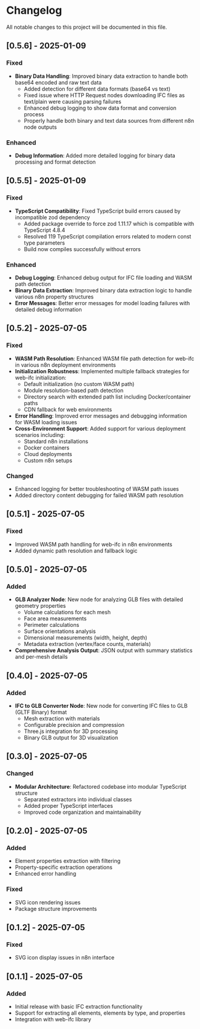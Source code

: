 # Changelog

All notable changes to this project will be documented in this file.

## [0.5.6] - 2025-01-09

### Fixed
- **Binary Data Handling**: Improved binary data extraction to handle both base64 encoded and raw text data
  - Added detection for different data formats (base64 vs text)
  - Fixed issue where HTTP Request nodes downloading IFC files as text/plain were causing parsing failures
  - Enhanced debug logging to show data format and conversion process
  - Properly handle both binary and text data sources from different n8n node outputs

### Enhanced
- **Debug Information**: Added more detailed logging for binary data processing and format detection

## [0.5.5] - 2025-01-09

### Fixed
- **TypeScript Compatibility**: Fixed TypeScript build errors caused by incompatible zod dependency
  - Added package override to force zod 1.11.17 which is compatible with TypeScript 4.8.4
  - Resolved 119 TypeScript compilation errors related to modern const type parameters
  - Build now compiles successfully without errors

### Enhanced
- **Debug Logging**: Enhanced debug output for IFC file loading and WASM path detection
- **Binary Data Extraction**: Improved binary data extraction logic to handle various n8n property structures
- **Error Messages**: Better error messages for model loading failures with detailed debug information

## [0.5.2] - 2025-07-05

### Fixed
- **WASM Path Resolution**: Enhanced WASM file path detection for web-ifc in various n8n deployment environments
- **Initialization Robustness**: Implemented multiple fallback strategies for web-ifc initialization:
  - Default initialization (no custom WASM path)
  - Module resolution-based path detection
  - Directory search with extended path list including Docker/container paths
  - CDN fallback for web environments
- **Error Handling**: Improved error messages and debugging information for WASM loading issues
- **Cross-Environment Support**: Added support for various deployment scenarios including:
  - Standard n8n installations
  - Docker containers
  - Cloud deployments
  - Custom n8n setups

### Changed
- Enhanced logging for better troubleshooting of WASM path issues
- Added directory content debugging for failed WASM path resolution

## [0.5.1] - 2025-07-05

### Fixed
- Improved WASM path handling for web-ifc in n8n environments
- Added dynamic path resolution and fallback logic

## [0.5.0] - 2025-07-05

### Added
- **GLB Analyzer Node**: New node for analyzing GLB files with detailed geometry properties
  - Volume calculations for each mesh
  - Face area measurements
  - Perimeter calculations
  - Surface orientations analysis
  - Dimensional measurements (width, height, depth)
  - Metadata extraction (vertex/face counts, materials)
- **Comprehensive Analysis Output**: JSON output with summary statistics and per-mesh details

## [0.4.0] - 2025-07-05

### Added
- **IFC to GLB Converter Node**: New node for converting IFC files to GLB (GLTF Binary) format
  - Mesh extraction with materials
  - Configurable precision and compression
  - Three.js integration for 3D processing
  - Binary GLB output for 3D visualization

## [0.3.0] - 2025-07-05

### Changed
- **Modular Architecture**: Refactored codebase into modular TypeScript structure
  - Separated extractors into individual classes
  - Added proper TypeScript interfaces
  - Improved code organization and maintainability

## [0.2.0] - 2025-07-05

### Added
- Element properties extraction with filtering
- Property-specific extraction operations
- Enhanced error handling

### Fixed
- SVG icon rendering issues
- Package structure improvements

## [0.1.2] - 2025-07-05

### Fixed
- SVG icon display issues in n8n interface

## [0.1.1] - 2025-07-05

### Added
- Initial release with basic IFC extraction functionality
- Support for extracting all elements, elements by type, and properties
- Integration with web-ifc library

